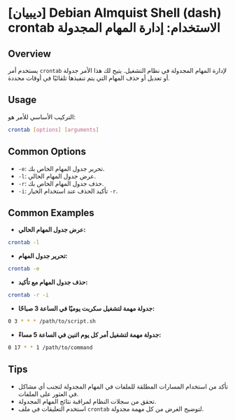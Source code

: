 # [ديبيان] Debian Almquist Shell (dash) crontab الاستخدام: إدارة المهام المجدولة

## Overview
يستخدم أمر `crontab` لإدارة المهام المجدولة في نظام التشغيل. يتيح لك هذا الأمر جدولة أو تعديل أو حذف المهام التي يتم تنفيذها تلقائيًا في أوقات محددة.

## Usage
التركيب الأساسي للأمر هو:

```bash
crontab [options] [arguments]
```

## Common Options
- `-e`: تحرير جدول المهام الخاص بك.
- `-l`: عرض جدول المهام الحالي.
- `-r`: حذف جدول المهام الخاص بك.
- `-i`: تأكيد الحذف عند استخدام الخيار `-r`.

## Common Examples
- **عرض جدول المهام الحالي:**

```bash
crontab -l
```

- **تحرير جدول المهام:**

```bash
crontab -e
```

- **حذف جدول المهام مع تأكيد:**

```bash
crontab -r -i
```

- **جدولة مهمة لتشغيل سكربت يوميًا في الساعة 3 صباحًا:**

```bash
0 3 * * * /path/to/script.sh
```

- **جدولة مهمة لتشغيل أمر كل يوم اثنين في الساعة 5 مساءً:**

```bash
0 17 * * 1 /path/to/command
```

## Tips
- تأكد من استخدام المسارات المطلقة للملفات في المهام المجدولة لتجنب أي مشاكل في العثور على الملفات.
- تحقق من سجلات النظام لمراقبة نتائج المهام المجدولة.
- استخدم التعليقات في ملف `crontab` لتوضيح الغرض من كل مهمة مجدولة.
